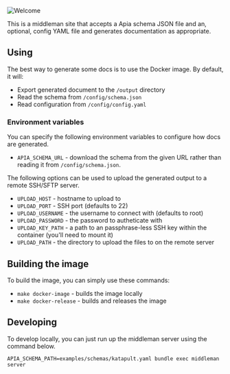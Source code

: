 ![Welcome](https://share.adam.ac/21/Artboard-Copy-2-hxZwwCclScJjGppfkN.png)

This is a middleman site that accepts a Apia schema JSON file and an, optional, config YAML file and generates documentation as appropriate.

## Using

The best way to generate some docs is to use the Docker image. By default, it will:

- Export generated document to the `/output` directory
- Read the schema from `/config/schema.json`
- Read configuration from `/config/config.yaml`

### Environment variables

You can specify the following environment variables to configure how docs are generated.

* `APIA_SCHEMA_URL` - download the schema from the given URL rather than reading it from `/config/schema.json`.

The following options can be used to upload the generated output to a remote SSH/SFTP server.

* `UPLOAD_HOST` - hostname to upload to
* `UPLOAD_PORT` - SSH port (defaults to 22)
* `UPLOAD_USERNAME` - the username to connect with (defaults to root)
* `UPLOAD_PASSWORD` - the password to autheticate with
* `UPLOAD_KEY_PATH` - a path to an passphrase-less SSH key within the container (you'll need to mount it)
* `UPLOAD_PATH` - the directory to upload the files to on the remote server

## Building the image

To build the image, you can simply use these commands:

- `make docker-image` - builds the image locally
- `make docker-release` - builds and releases the image

## Developing

To develop locally, you can just run up the middleman server using the command below.

```
APIA_SCHEMA_PATH=examples/schemas/katapult.yaml bundle exec middleman server
```
